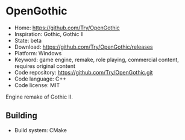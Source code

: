 # OpenGothic

- Home: https://github.com/Try/OpenGothic
- Inspiration: Gothic, Gothic II
- State: beta
- Download: https://github.com/Try/OpenGothic/releases
- Platform: Windows
- Keyword: game engine, remake, role playing, commercial content, requires original content
- Code repository: https://github.com/Try/OpenGothic.git
- Code language: C++
- Code license: MIT

Engine remake of Gothic II.

## Building

- Build system: CMake
